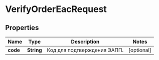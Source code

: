 

# VerifyOrderEacRequest


## Properties

| Name | Type | Description | Notes |
|------------ | ------------- | ------------- | -------------|
|**code** | **String** | Код для подтверждения ЭАПП. |  [optional] |



